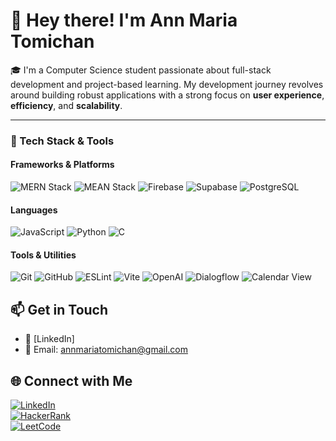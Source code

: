 # 👋 Hey there! I'm Ann Maria Tomichan

🎓 I'm a Computer Science student passionate about full-stack development and project-based learning. My development journey revolves around building robust applications with a strong focus on **user experience**, **efficiency**, and **scalability**.

---

### 🚀 Tech Stack & Tools

#### **Frameworks & Platforms**
![MERN Stack](https://img.shields.io/badge/-MERN%20Stack-3e863d?style=flat&logo=mongodb)
![MEAN Stack](https://img.shields.io/badge/-MEAN%20Stack-e34f26?style=flat&logo=angular)
![Firebase](https://img.shields.io/badge/-Firebase-FFCA28?style=flat&logo=firebase)
![Supabase](https://img.shields.io/badge/-Supabase-3ECF8E?style=flat&logo=supabase)
![PostgreSQL](https://img.shields.io/badge/-PostgreSQL-4169E1?style=flat&logo=postgresql)

#### **Languages**
![JavaScript](https://img.shields.io/badge/-JavaScript-F7DF1E?style=flat&logo=javascript)
![Python](https://img.shields.io/badge/-Python-3776AB?style=flat&logo=python)
![C](https://img.shields.io/badge/-C-00599C?style=flat&logo=c)

#### **Tools & Utilities**
![Git](https://img.shields.io/badge/-Git-F05032?style=flat&logo=git)
![GitHub](https://img.shields.io/badge/-GitHub-181717?style=flat&logo=github)
![ESLint](https://img.shields.io/badge/-ESLint-4B32C3?style=flat&logo=eslint)
![Vite](https://img.shields.io/badge/-Vite-646CFF?style=flat&logo=vite)
![OpenAI](https://img.shields.io/badge/-OpenAI-412991?style=flat&logo=openai)
![Dialogflow](https://img.shields.io/badge/-Dialogflow-FF9800?style=flat&logo=dialogflow)
![Calendar View](https://img.shields.io/badge/-Calendar%20View-4285F4?style=flat&logo=googlecalendar)


## 📫 Get in Touch

- 💼 [LinkedIn] 
- 📧 Email: annmariatomichan@gmail.com

## 🌐 Connect with Me

[![LinkedIn](https://img.shields.io/badge/LinkedIn-Ann_Maria_Tomichan-blue?style=for-the-badge&logo=linkedin)](https://www.linkedin.com/in/ann-maria-tomichan)  
[![HackerRank](https://img.shields.io/badge/HackerRank-annmariat-green?style=for-the-badge&logo=hackerrank)](https://www.hackerrank.com/profile/tomichan_ma)  
[![LeetCode](https://img.shields.io/badge/LeetCode-ann_maria-orange?style=for-the-badge&logo=leetcode)](https://leetcode.com/u/ann_tomichan/)

